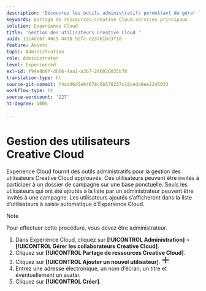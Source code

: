 ```yaml
---
description: 'Découvrez les outils administratifs permettant de gérer les utilisateurs Creative Cloud approuvés dans Experience Cloud. '
keywords: partage de ressources;Creative Cloud;services principaux
solution: Experience Cloud
title: 'Gestion des utilisateurs Creative Cloud '
uuid: 11c4de67-40c5-4438-92fc-e23761be3f18
feature: Assets
topic: Administration
role: Administrator
level: Experienced
exl-id: f94e8b8f-d666-4aa1-a3b7-246026035b78
translation-type: ht
source-git-commit: f4add6d5e64678c6b578237c18ceda9ee2245033
workflow-type: ht
source-wordcount: '127'
ht-degree: 100%

---
```


# Gestion des utilisateurs Creative Cloud

Experience Cloud fournit des outils administratifs pour la gestion des utilisateurs Creative Cloud approuvés. Ces utilisateurs peuvent être invités à participer à un dossier de campagne sur une base ponctuelle. Seuls les utilisateurs qui ont été ajoutés à la liste par un administrateur peuvent être invités à une campagne. Les utilisateurs ajoutés s’afficheront dans la liste d’utilisateurs à saisie automatique d’Experience Cloud.

>[!NOTE]
>
>Pour effectuer cette procédure, vous devez être administrateur.

1. Dans Experience Cloud, cliquez sur **[!UICONTROL Administration]** > **[!UICONTROL Gérer les collaborateurs Creative Cloud]**.
1. Cliquez sur **[!UICONTROL Partage de ressources Creative Cloud]**.
1. Cliquez sur **[!UICONTROL Ajouter un nouvel utilisateur]**.  ![](assets/mac_add_icon.png)
1. Entrez une adresse électronique, un nom d’écran, un titre et éventuellement un avatar.
1. Cliquez sur **[!UICONTROL Créer]**.
